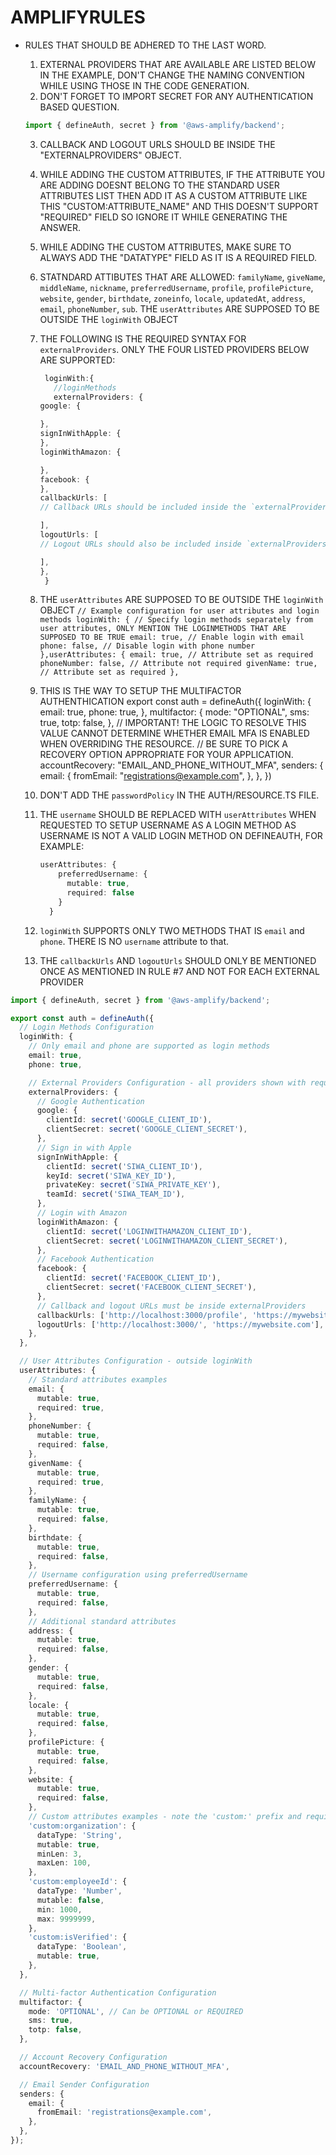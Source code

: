 # AMPLIFYRULES

- RULES THAT SHOULD BE ADHERED TO THE LAST WORD.

  1. EXTERNAL PROVIDERS THAT ARE AVAILABLE ARE LISTED BELOW IN THE EXAMPLE, DON'T CHANGE THE NAMING CONVENTION WHILE USING THOSE IN THE CODE GENERATION.
  2. DON'T FORGET TO IMPORT SECRET FOR ANY AUTHENTICATION BASED QUESTION.

  ```typescript
  import { defineAuth, secret } from '@aws-amplify/backend';
  ```

  3. CALLBACK AND LOGOUT URLS SHOULD BE INSIDE THE "EXTERNALPROVIDERS" OBJECT.
  4. WHILE ADDING THE CUSTOM ATTRIBUTES, IF THE ATTRIBUTE YOU ARE ADDING DOESNT BELONG TO THE STANDARD USER ATTRIBUTES LIST THEN ADD IT AS A CUSTOM ATTRIBUTE LIKE THIS "CUSTOM:ATTRIBUTE_NAME" AND THIS DOESN'T SUPPORT "REQUIRED" FIELD SO IGNORE IT WHILE GENERATING THE ANSWER.
  5. WHILE ADDING THE CUSTOM ATTRIBUTES, MAKE SURE TO ALWAYS ADD THE "DATATYPE" FIELD AS IT IS A REQUIRED FIELD.
  6. STATNDARD ATTIBUTES THAT ARE ALLOWED: `familyName`, `giveName`, `middleName`, `nickname`, `preferredUsername`, `profile`, `profilePicture`, `website`, `gender`, `birthdate`, `zoneinfo`, `locale`, `updatedAt`, `address`, `email`, `phoneNumber`, `sub`. THE `userAttributes` ARE SUPPOSED TO BE OUTSIDE THE `loginWith` OBJECT

  7. THE FOLLOWING IS THE REQUIRED SYNTAX FOR `externalProviders`. ONLY THE FOUR LISTED PROVIDERS BELOW ARE SUPPORTED:

     ```typescript
      loginWith:{
        //loginMethods
        externalProviders: {
     google: {

     },
     signInWithApple: {
     },
     loginWithAmazon: {

     },
     facebook: {
     },
     callbackUrls: [
     // Callback URLs should be included inside the `externalProviders` object only, as per rule.

     ],
     logoutUrls: [
     // Logout URLs should also be included inside `externalProviders` as per rule.

     ],
     },
      }
     ```

  8. THE `userAttributes` ARE SUPPOSED TO BE OUTSIDE THE `loginWith` OBJECT
     `// Example configuration for user attributes and login methods
loginWith: {
  // Specify login methods separately from user attributes, ONLY MENTION THE LOGINMETHODS THAT ARE SUPPOSED TO BE TRUE
  email: true, // Enable login with email
  phone: false, // Disable login with phone number
},userAttributes: {
  email: true, // Attribute set as required
  phoneNumber: false, // Attribute not required
  givenName: true, // Attribute set as required
},`
  9. THIS IS THE WAY TO SETUP THE MULTIFACTOR AUTHENTHICATION
     export const auth = defineAuth({
     loginWith: {
     email: true,
     phone: true,
     },
     multifactor: {
     mode: "OPTIONAL",
     sms: true,
     totp: false,
     },
     // IMPORTANT! THE LOGIC TO RESOLVE THIS VALUE CANNOT DETERMINE WHETHER EMAIL MFA IS ENABLED WHEN OVERRIDING THE RESOURCE.
     // BE SURE TO PICK A RECOVERY OPTION APPROPRIATE FOR YOUR APPLICATION.
     accountRecovery: "EMAIL_AND_PHONE_WITHOUT_MFA",
     senders: {
     email: {
     fromEmail: "registrations@example.com",
     },
     },
     })
  10. DON'T ADD THE `passwordPolicy` IN THE AUTH/RESOURCE.TS FILE.
  11. THE `username` SHOULD BE REPLACED WITH `userAttributes` WHEN REQUESTED TO SETUP USERNAME AS A LOGIN METHOD AS USERNAME IS NOT A VALID LOGIN METHOD ON DEFINEAUTH, FOR EXAMPLE:

      ```typescript
      userAttributes: {
          preferredUsername: {
            mutable: true,
            required: false
          }
        }
      ```

  12. `loginWith` SUPPORTS ONLY TWO METHODS THAT IS `email` and `phone`. THERE IS NO `username` attribute to that.
  13. THE `callbackUrls` AND `logoutUrls` SHOULD ONLY BE MENTIONED ONCE AS MENTIONED IN RULE #7 AND NOT FOR EACH EXTERNAL PROVIDER

```typescript
import { defineAuth, secret } from '@aws-amplify/backend';

export const auth = defineAuth({
  // Login Methods Configuration
  loginWith: {
    // Only email and phone are supported as login methods
    email: true,
    phone: true,

    // External Providers Configuration - all providers shown with required fields
    externalProviders: {
      // Google Authentication
      google: {
        clientId: secret('GOOGLE_CLIENT_ID'),
        clientSecret: secret('GOOGLE_CLIENT_SECRET'),
      },
      // Sign in with Apple
      signInWithApple: {
        clientId: secret('SIWA_CLIENT_ID'),
        keyId: secret('SIWA_KEY_ID'),
        privateKey: secret('SIWA_PRIVATE_KEY'),
        teamId: secret('SIWA_TEAM_ID'),
      },
      // Login with Amazon
      loginWithAmazon: {
        clientId: secret('LOGINWITHAMAZON_CLIENT_ID'),
        clientSecret: secret('LOGINWITHAMAZON_CLIENT_SECRET'),
      },
      // Facebook Authentication
      facebook: {
        clientId: secret('FACEBOOK_CLIENT_ID'),
        clientSecret: secret('FACEBOOK_CLIENT_SECRET'),
      },
      // Callback and logout URLs must be inside externalProviders
      callbackUrls: ['http://localhost:3000/profile', 'https://mywebsite.com/profile'],
      logoutUrls: ['http://localhost:3000/', 'https://mywebsite.com'],
    },
  },

  // User Attributes Configuration - outside loginWith
  userAttributes: {
    // Standard attributes examples
    email: {
      mutable: true,
      required: true,
    },
    phoneNumber: {
      mutable: true,
      required: false,
    },
    givenName: {
      mutable: true,
      required: true,
    },
    familyName: {
      mutable: true,
      required: false,
    },
    birthdate: {
      mutable: true,
      required: false,
    },
    // Username configuration using preferredUsername
    preferredUsername: {
      mutable: true,
      required: false,
    },
    // Additional standard attributes
    address: {
      mutable: true,
      required: false,
    },
    gender: {
      mutable: true,
      required: false,
    },
    locale: {
      mutable: true,
      required: false,
    },
    profilePicture: {
      mutable: true,
      required: false,
    },
    website: {
      mutable: true,
      required: false,
    },
    // Custom attributes examples - note the 'custom:' prefix and required dataType
    'custom:organization': {
      dataType: 'String',
      mutable: true,
      minLen: 3,
      maxLen: 100,
    },
    'custom:employeeId': {
      dataType: 'Number',
      mutable: false,
      min: 1000,
      max: 9999999,
    },
    'custom:isVerified': {
      dataType: 'Boolean',
      mutable: true,
    },
  },

  // Multi-factor Authentication Configuration
  multifactor: {
    mode: 'OPTIONAL', // Can be OPTIONAL or REQUIRED
    sms: true,
    totp: false,
  },

  // Account Recovery Configuration
  accountRecovery: 'EMAIL_AND_PHONE_WITHOUT_MFA',

  // Email Sender Configuration
  senders: {
    email: {
      fromEmail: 'registrations@example.com',
    },
  },
});
```
